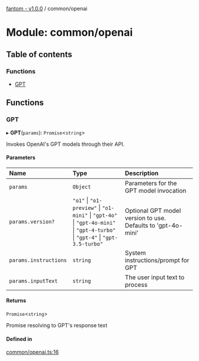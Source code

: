 [fantom - v1.0.0](../README.md) / common/openai

# Module: common/openai

## Table of contents

### Functions

- [GPT](common_openai.md#gpt)

## Functions

### GPT

▸ **GPT**(`params`): `Promise`\<`string`\>

Invokes OpenAI's GPT models through their API.

#### Parameters

| Name | Type | Description |
| :------ | :------ | :------ |
| `params` | `Object` | Parameters for the GPT model invocation |
| `params.version?` | ``"o1"`` \| ``"o1-preview"`` \| ``"o1-mini"`` \| ``"gpt-4o"`` \| ``"gpt-4o-mini"`` \| ``"gpt-4-turbo"`` \| ``"gpt-4"`` \| ``"gpt-3.5-turbo"`` | Optional GPT model version to use. Defaults to 'gpt-4o-mini' |
| `params.instructions` | `string` | System instructions/prompt for GPT |
| `params.inputText` | `string` | The user input text to process |

#### Returns

`Promise`\<`string`\>

Promise resolving to GPT's response text

#### Defined in

[common/openai.ts:16](https://github.com/ispyhumanfly/fantom/blob/30ffb339eb87471c56aff9a36c00b63ecbbff2cc/common/openai.ts#L16)
